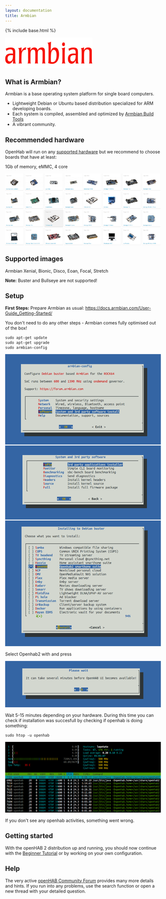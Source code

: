 ```yaml
---
layout: documentation
title: Armbian
---
```


{% include base.html %}

![Armbian](images/armbian-logo.png)

## What is Armbian?

Armbian is a base operating system platform for single board computers.

- Lightweight Debian or Ubuntu based distribution specialized for ARM developing boards.
- Each system is compiled, assembled and optimized by [Armbian Build Tools](https://github.com/armbian/build) 
- A vibrant community.

## Recommended hardware

OpenHab will run on any [supported hardware](https://www.armbian.com/download/?device_support=Supported) but we recommend to choose boards that have at least:

1Gb of memory, eMMC, 4 core 

![Armbian](images/boards1.png)

## Supported images

Armbian Xenial, Bionic, Disco, Eoan, Focal, Stretch

**Note:** Buster and Bullseye are not supported!

## Setup

**First Steps:**
Prepare Armbian as usual:
https://docs.armbian.com/User-Guide_Getting-Started/

You don't need to do any other steps - Armbian comes fully optimised out of the box!

```shell
sudo apt-get update
sudo apt-get upgrade
sudo armbian-config
```

![Armbian config](images/step1.png)
![System and 3rd party software](images/step2.png)
![Softy](images/step3.png)

Select Openhab2 with <SPACE> and press <ENTER>

![Openhab](images/step4.png)

Wait 5-15 minutes depending on your hardware. During this time you can check if installation was succesfull by checking if openhab is doing something:

```shell
sudo htop -u openhab
```

![Observe activities with htop](images/step5.png)

If you don't see any openhab activities, something went wrong.

## Getting started

With the openHAB 2 distribution up and running, you should now continue with
the [Beginner Tutorial]({{base}}/tutorial)
or by working on your own configuration.

## Help

The very active [openHAB Community Forum](https://community.openhab.org) provides many more details and hints.
If you run into any problems, use the search function or open a new thread with your detailed question.
